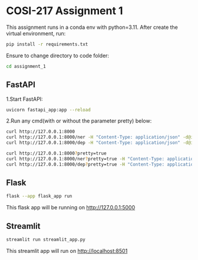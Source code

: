 # COSI-217 Assignment 1

This assignment runs in a conda env with python=3.11.
After create the virtual environment, run:

```bash
pip install -r requirements.txt
```

Ensure to change directory to code folder:

```bash
cd assignment_1
```

## FastAPI

1.Start FastAPI:

```bash
uvicorn fastapi_app:app --reload
```

2.Run any cmd(with or without the parameter pretty) below:

```bash
curl http://127.0.0.1:8000
curl http://127.0.0.1:8000/ner -H "Content-Type: application/json" -d@input.json
curl http://127.0.0.1:8000/dep -H "Content-Type: application/json" -d@input.json
```

```bash
curl http://127.0.0.1:8000?pretty=true
curl http://127.0.0.1:8000/ner?pretty=true -H "Content-Type: application/json" -d@input.json
curl http://127.0.0.1:8000/dep?pretty=true -H "Content-Type: application/json" -d@input.json
```

## Flask

```bash
flask --app flask_app run
```

This flask app will be running on <http://127.0.0.1:5000>

## Streamlit

```bash
streamlit run streamlit_app.py
```

This streamlit app will run on <http://localhost:8501>